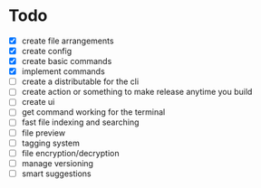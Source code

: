 # Todo

- [x] create file arrangements
- [x] create config
- [x] create basic commands
- [x] implement commands
- [ ] create a distributable for the cli
- [ ] create action or something to make release anytime you build
- [ ] create ui
- [ ] get command working for the terminal
- [ ] fast file indexing and searching
- [ ] file preview
- [ ] tagging system
- [ ] file encryption/decryption
- [ ] manage versioning
- [ ] smart suggestions
